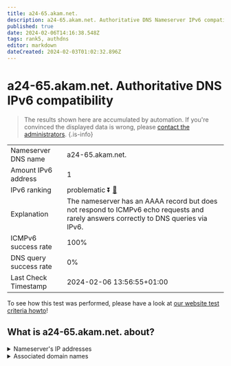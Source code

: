 ```yaml
---
title: a24-65.akam.net.
description: a24-65.akam.net. Authoritative DNS Nameserver IPv6 compatibility
published: true
date: 2024-02-06T14:16:38.548Z
tags: rank5, authdns
editor: markdown
dateCreated: 2024-02-03T01:02:32.896Z
---
```


# a24-65.akam.net. Authoritative DNS IPv6 compatibility

> The results shown here are accumulated by automation. If you're convinced the displayed data is wrong, please [contact the administrators](/howto/chat). 
{.is-info}




|   |   |
| - | - |
| Nameserver DNS name | a24-65.akam.net.
| Amount IPv6 address | 1
| IPv6 ranking | problematic :arrow_double_down: [🔗](/howto/ranking) |
| Explanation | The nameserver has an AAAA record but does not respond to ICMPv6 echo requests and rarely answers correctly to DNS queries via IPv6. |
| ICMPv6 success rate | 100%|
| DNS query success rate | 0% |
| Last Check Timestamp | 2024-02-06 13:56:55+01:00 |

To see how this test was performed, please have a look at [our website test criteria howto](/howto/testcriteria/authdns)!


## What is a24-65.akam.net. about?




<details>
<summary>Nameserver's IP addresses</summary>

2600:1480:9800::41

</details>



<details>
<summary>Associated domain names</summary>

weather.com

www.dailymail.co.uk

www.novartis.com

</details>

